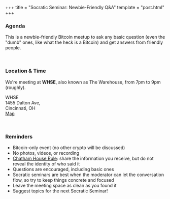 +++
title = "Socratic Seminar: Newbie-Friendly Q&A"
template = "post.html"
+++


### Agenda

This is a newbie-friendly Bitcoin meetup to ask any basic question (even the "dumb" ones, like what the heck is a Bitcoin) and get answers from friendly people.

<br>

### Location & Time

We're meeting at **WHSE**, also known as The Warehouse, from 7pm to 9pm (roughly).

WHSE<br>
1455 Dalton Ave,<br>
Cincinnati, OH<br>
[Map](https://www.google.com/maps/place/WHSE/@39.1116469,-84.5388946,17z/data=!3m1!4b1!4m6!3m5!1s0x8841b5dca3763359:0xf881dd96091a2d01!8m2!3d39.1116469!4d-84.5363197!16s%2Fg%2F11nn37whv_?entry=ttu)

<br>

### Reminders

- Bitcoin-only event (no other crypto will be discussed) 
- No photos, videos, or recording 
- [Chatham House Rule](https://www.chathamhouse.org/about-us/chatham-house-rule): share the information you receive, but do not reveal the identity of who said it 
- Questions are encouraged, including basic ones 
- Socratic seminars are best when the moderator can let the conversation flow, so try to keep things concrete and focused 
- Leave the meeting space as clean as you found it 
- Suggest topics for the next Socratic Seminar!




